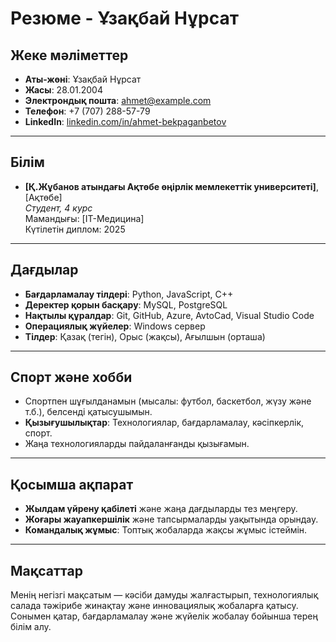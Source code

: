 # 
# Резюме - Ұзақбай Нұрсат

## Жеке мәліметтер
- **Аты-жөні**: Ұзақбай Нұрсат
- **Жасы**: 28.01.2004
- **Электрондық пошта**: [ahmet@example.com](mailto:ahmet@example.com)
- **Телефон**: +7 (707) 288-57-79
- **LinkedIn**: [linkedin.com/in/ahmet-bekpaganbetov](https://linkedin.com/in/ahmet-bekpaganbetov) 

---

## Білім

- **[Қ.Жұбанов атындағы Ақтөбе өңірлік мемлекеттік университеті]**, [Ақтөбе]  
  *Студент, 4 курс*  
  Мамандығы: [IT-Медицина]  
  Күтілетін диплом: 2025

---

## Дағдылар

- **Бағдарламалау тілдері**: Python, JavaScript, C++
- **Деректер қорын басқару**: MySQL, PostgreSQL
- **Нақтылы құралдар**: Git, GitHub, Azure, AvtoCad, Visual Studio Code
- **Операциялық жүйелер**: Windows сервер 
- **Тілдер**: Қазақ (тегін), Орыс (жақсы), Ағылшын (орташа)

---

## Спорт және хобби

- Спортпен шұғылданамын (мысалы: футбол, баскетбол, жүзу және т.б.), белсенді қатысушымын.
- **Қызығушылықтар**: Технологиялар, бағдарламалау, кәсіпкерлік, спорт.
- Жаңа технологияларды пайдаланғанды қызығамын.

---

## Қосымша ақпарат

- **Жылдам үйрену қабілеті** және жаңа дағдыларды тез меңгеру.
- **Жоғары жауапкершілік** және тапсырмаларды уақытында орындау.
- **Командалық жұмыс**: Топтық жобаларда жақсы жұмыс істеймін.

---

## Мақсаттар

Менің негізгі мақсатым — кәсіби дамуды жалғастырып, технологиялық салада тәжірибе жинақтау және инновациялық жобаларға қатысу. Сонымен қатар, бағдарламалау және жүйелік жобалау бойынша терең білім алу.

